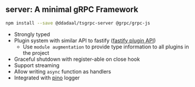 ## server: A minimal gRPC Framework

```bash
npm install --save @ddadaal/tsgrpc-server @grpc/grpc-js
```

- Strongly typed
- Plugin system with similar API to fastify ([fastify plugin API](https://www.fastify.io/docs/latest/Plugins/))
  - Use `module augmentation` to provide type information to all plugins in the project
- Graceful shutdown with register-able on close hook
- Support streaming
- Allow writing `async` function as handlers
- Integrated with [pino](https://github.com/pinojs/pino) logger